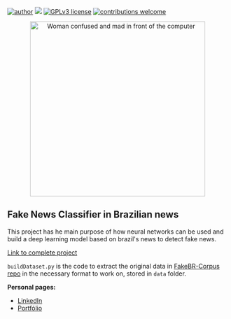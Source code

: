 [![author](https://img.shields.io/badge/author-allansuzuki-red.svg)](https://www.linkedin.com/in/allanysuzuki/) [![](https://img.shields.io/badge/python-3.7+-blue.svg)](https://www.python.org/downloads/release/python-365/) [![GPLv3 license](https://img.shields.io/badge/License-GPLv3-blue.svg)](http://perso.crans.org/besson/LICENSE.html) [![contributions welcome](https://img.shields.io/badge/contributions-welcome-brightgreen.svg?style=flat)](https://github.com/allansuzuki/AirbnbPT_Analisys/issues)

<p align="center">
  <img src='https://img.freepik.com/free-photo/angry-blogger-girl-is-looking-tablet-camera-by-holding-phone-blue-background_176474-118233.jpg' alt='Woman confused and mad in front of the computer' width=400rm>
</p>

## Fake News Classifier in Brazilian news

This project has he main purpose of how neural networks can be used and build a deep learning model based on brazil's news to detect fake news.

[Link to complete project](https://github.com/allansuzuki/BRFakeNews/blob/main/Classifying_Fake_News.ipynb)

`buildDataset.py` is the code to extract the original data in [FakeBR-Corpus repo](https://github.com/roneysco/Fake.br-Corpus)  in the necessary format to work on, stored in `data` folder.

**Personal pages:**
* [LinkedIn](https://www.linkedin.com/in/allanysuzuki/)
* [Portfólio](https://github.com/allansuzuki/portfolio)
